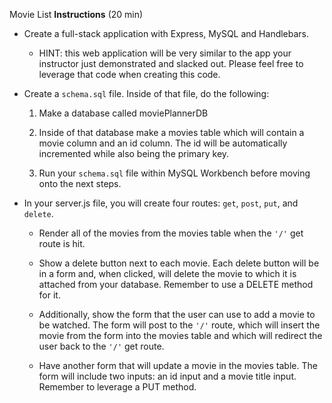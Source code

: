 Movie List
**Instructions** (20 min)

   * Create a full-stack application with Express, MySQL and Handlebars.

     * HINT: this web application will be very similar to the app your instructor just demonstrated and slacked out. Please feel free to leverage that code when creating this code.

   * Create a `schema.sql` file. Inside of that file, do the following:

     1. Make a database called moviePlannerDB

     2. Inside of that database make a movies table which will contain a movie column and an id column. The id will be automatically incremented while also being the primary key.

     3. Run your `schema.sql` file within MySQL Workbench before moving onto the next steps.

   * In your server.js file, you will create four routes: `get`, `post`, `put`, and `delete`.

     * Render all of the movies from the movies table when the `'/'` get route is hit.

     * Show a delete button next to each movie. Each delete button will be in a form and, when clicked, will delete the movie to which it is attached from your database. Remember to use a DELETE method for it.

     * Additionally, show the form that the user can use to add a movie to be watched. The form will post to the `'/'` route, which will insert the movie from the form into the movies table and which will redirect the user back to the `'/'` get route.

     * Have another form that will update a movie in the movies table. The form will include two inputs: an id input and a movie title input. Remember to leverage a PUT method.